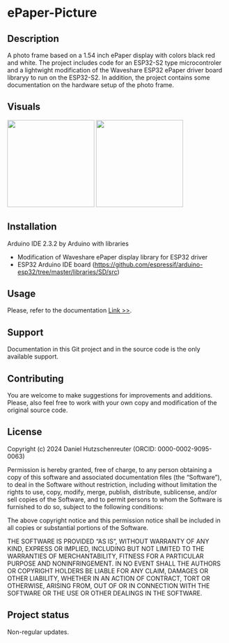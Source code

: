 # ePaper-Picture

## Description
A photo frame based on a 1.54 inch ePaper display with colors black red and white. The project includes code for an ESP32-S2 type microcontroler and a lightwight modification of the Waveshare ESP32 ePaper driver board libraryy to run on the ESP32-S2. In addition, the project contains some documentation on the hardware setup of the photo frame.

## Visuals

<img src="../img/default.JPG" height="200">     <img src="../img/3.1.gif" height="200">

## Installation
Arduino IDE 2.3.2 by Arduino with libraries
- Modification of Waveshare ePaper display library for ESP32 driver
- ESP32 Arduino IDE board (https://github.com/espressif/arduino-esp32/tree/master/libraries/SD/src)

## Usage
Please, refer to the documentation [Link >>](doc/Documentation.md).

## Support
Documentation in this Git project and in the source code is the only available support.

## Contributing
You are welcome to make suggestions for improvements and additions. Please, also feel free to work with your own copy 
and modification of the original source code.

## License
Copyright (c) 2024 Daniel Hutzschenreuter (ORCID: 0000-0002-9095-0063)

Permission is hereby granted, free of charge, to any person obtaining a copy 
of this software and associated documentation files (the “Software”), to deal 
in the Software without restriction, including without limitation the rights to 
use, copy, modify, merge, publish, distribute, sublicense, and/or sell copies of 
the Software, and to permit persons to whom the Software is furnished to do so, 
subject to the following conditions:

The above copyright notice and this permission notice shall be included in all copies 
or substantial portions of the Software.

THE SOFTWARE IS PROVIDED “AS IS”, WITHOUT WARRANTY OF ANY KIND, EXPRESS OR IMPLIED, 
INCLUDING BUT NOT LIMITED TO THE WARRANTIES OF MERCHANTABILITY, FITNESS FOR A 
PARTICULAR PURPOSE AND NONINFRINGEMENT. IN NO EVENT SHALL THE AUTHORS OR COPYRIGHT 
HOLDERS BE LIABLE FOR ANY CLAIM, DAMAGES OR OTHER LIABILITY, WHETHER IN AN ACTION 
OF CONTRACT, TORT OR OTHERWISE, ARISING FROM, OUT OF OR IN CONNECTION WITH THE 
SOFTWARE OR THE USE OR OTHER DEALINGS IN THE SOFTWARE. 

## Project status
Non-regular updates.
